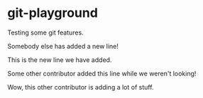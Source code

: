 # git-playground
Testing some git features.

Somebody else has added a new line!

This is the new line we have added.

Some other contributor added this line while we weren't looking!

Wow, this other contributor is adding a lot of stuff.
